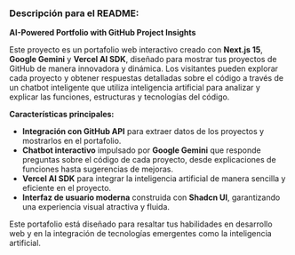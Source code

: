 ### Descripción para el README:

**AI-Powered Portfolio with GitHub Project Insights**

Este proyecto es un portafolio web interactivo creado con **Next.js 15**, **Google Gemini** y **Vercel AI SDK**, diseñado para mostrar tus proyectos de GitHub de manera innovadora y dinámica. Los visitantes pueden explorar cada proyecto y obtener respuestas detalladas sobre el código a través de un chatbot inteligente que utiliza inteligencia artificial para analizar y explicar las funciones, estructuras y tecnologías del código.

**Características principales:**

- **Integración con GitHub API** para extraer datos de los proyectos y mostrarlos en el portafolio.
- **Chatbot interactivo** impulsado por **Google Gemini** que responde preguntas sobre el código de cada proyecto, desde explicaciones de funciones hasta sugerencias de mejoras.
- **Vercel AI SDK** para integrar la inteligencia artificial de manera sencilla y eficiente en el proyecto.
- **Interfaz de usuario moderna** construida con **Shadcn UI**, garantizando una experiencia visual atractiva y fluida.

Este portafolio está diseñado para resaltar tus habilidades en desarrollo web y en la integración de tecnologías emergentes como la inteligencia artificial.

